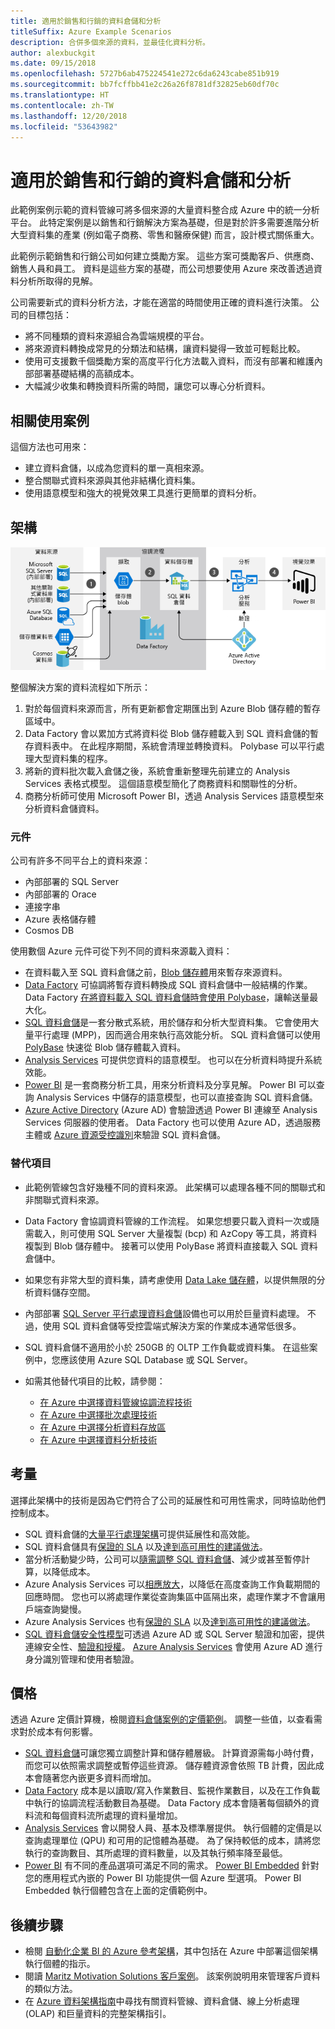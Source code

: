 ```yaml
---
title: 適用於銷售和行銷的資料倉儲和分析
titleSuffix: Azure Example Scenarios
description: 合併多個來源的資料，並最佳化資料分析。
author: alexbuckgit
ms.date: 09/15/2018
ms.openlocfilehash: 5727b6ab475224541e272c6da6243cabe851b919
ms.sourcegitcommit: bb7fcffbb41e2c26a26f8781df32825eb60df70c
ms.translationtype: HT
ms.contentlocale: zh-TW
ms.lasthandoff: 12/20/2018
ms.locfileid: "53643982"
---
```

# <a name="data-warehousing-and-analytics-for-sales-and-marketing"></a>適用於銷售和行銷的資料倉儲和分析

此範例案例示範的資料管線可將多個來源的大量資料整合成 Azure 中的統一分析平台。 此特定案例是以銷售和行銷解決方案為基礎，但是對於許多需要進階分析大型資料集的產業 (例如電子商務、零售和醫療保健) 而言，設計模式關係重大。

此範例示範銷售和行銷公司如何建立獎勵方案。 這些方案可獎勵客戶、供應商、銷售人員和員工。 資料是這些方案的基礎，而公司想要使用 Azure 來改善透過資料分析所取得的見解。

公司需要新式的資料分析方法，才能在適當的時間使用正確的資料進行決策。 公司的目標包括：

- 將不同種類的資料來源組合為雲端規模的平台。
- 將來源資料轉換成常見的分類法和結構，讓資料變得一致並可輕鬆比較。
- 使用可支援數千個獎勵方案的高度平行化方法載入資料，而沒有部署和維護內部部署基礎結構的高額成本。
- 大幅減少收集和轉換資料所需的時間，讓您可以專心分析資料。

## <a name="relevant-use-cases"></a>相關使用案例

這個方法也可用來：

- 建立資料倉儲，以成為您資料的單一真相來源。
- 整合關聯式資料來源與其他非結構化資料集。
- 使用語意模型和強大的視覺效果工具進行更簡單的資料分析。

## <a name="architecture"></a>架構

![Azure 中資料倉儲和分析案例的架構][architecture]

整個解決方案的資料流程如下所示：

1. 對於每個資料來源而言，所有更新都會定期匯出到 Azure Blob 儲存體的暫存區域中。
2. Data Factory 會以累加方式將資料從 Blob 儲存體載入到 SQL 資料倉儲的暫存資料表中。 在此程序期間，系統會清理並轉換資料。 Polybase 可以平行處理大型資料集的程序。
3. 將新的資料批次載入倉儲之後，系統會重新整理先前建立的 Analysis Services 表格式模型。 這個語意模型簡化了商務資料和關聯性的分析。
4. 商務分析師可使用 Microsoft Power BI，透過 Analysis Services 語意模型來分析資料倉儲資料。

### <a name="components"></a>元件

公司有許多不同平台上的資料來源：

- 內部部署的 SQL Server
- 內部部署的 Orace
- 連接字串
- Azure 表格儲存體
- Cosmos DB

使用數個 Azure 元件可從下列不同的資料來源載入資料：

- 在資料載入至 SQL 資料倉儲之前，[Blob 儲存體](/azure/storage/blobs/storage-blobs-introduction)用來暫存來源資料。
- [Data Factory](/azure/data-factory) 可協調將暫存資料轉換成 SQL 資料倉儲中一般結構的作業。 Data Factory [在將資料載入 SQL 資料倉儲時會使用 Polybase](/azure/data-factory/connector-azure-sql-data-warehouse#use-polybase-to-load-data-into-azure-sql-data-warehouse)，讓輸送量最大化。
- [SQL 資料倉儲](/azure/sql-data-warehouse/sql-data-warehouse-overview-what-is)是一套分散式系統，用於儲存和分析大型資料集。 它會使用大量平行處理 (MPP)，因而適合用來執行高效能分析。 SQL 資料倉儲可以使用 [PolyBase](/sql/relational-databases/polybase/polybase-guide) 快速從 Blob 儲存體載入資料。
- [Analysis Services](/azure/analysis-services) 可提供您資料的語意模型。 也可以在分析資料時提升系統效能。
- [Power BI](/power-bi) 是一套商務分析工具，用來分析資料及分享見解。 Power BI 可以查詢 Analysis Services 中儲存的語意模型，也可以直接查詢 SQL 資料倉儲。
- [Azure Active Directory](/azure/active-directory) (Azure AD) 會驗證透過 Power BI 連線至 Analysis Services 伺服器的使用者。 Data Factory 也可以使用 Azure AD，透過服務主體或 [Azure 資源受控識別](/azure/active-directory/managed-identities-azure-resources/overview)來驗證 SQL 資料倉儲。

### <a name="alternatives"></a>替代項目

- 此範例管線包含好幾種不同的資料來源。 此架構可以處理各種不同的關聯式和非關聯式資料來源。
- Data Factory 會協調資料管線的工作流程。 如果您想要只載入資料一次或隨需載入，則可使用 SQL Server 大量複製 (bcp) 和 AzCopy 等工具，將資料複製到 Blob 儲存體中。 接著可以使用 PolyBase 將資料直接載入 SQL 資料倉儲中。
- 如果您有非常大型的資料集，請考慮使用 [Data Lake 儲存體](/azure/storage/data-lake-storage/introduction)，以提供無限的分析資料儲存空間。
- 內部部署 [SQL Server 平行處理資料倉儲](/sql/analytics-platform-system)設備也可以用於巨量資料處理。 不過，使用 SQL 資料倉儲等受控雲端式解決方案的作業成本通常低很多。
- SQL 資料倉儲不適用於小於 250GB 的 OLTP 工作負載或資料集。 在這些案例中，您應該使用 Azure SQL Database 或 SQL Server。
- 如需其他替代項目的比較，請參閱：

  - [在 Azure 中選擇資料管線協調流程技術](/azure/architecture/data-guide/technology-choices/pipeline-orchestration-data-movement)
  - [在 Azure 中選擇批次處理技術](/azure/architecture/data-guide/technology-choices/batch-processing)
  - [在 Azure 中選擇分析資料存放區](/azure/architecture/data-guide/technology-choices/analytical-data-stores)
  - [在 Azure 中選擇資料分析技術](/azure/architecture/data-guide/technology-choices/analysis-visualizations-reporting)

## <a name="considerations"></a>考量

選擇此架構中的技術是因為它們符合了公司的延展性和可用性需求，同時協助他們控制成本。

- SQL 資料倉儲的[大量平行處理架構](/azure/sql-data-warehouse/massively-parallel-processing-mpp-architecture)可提供延展性和高效能。
- SQL 資料倉儲具有[保證的 SLA](https://azure.microsoft.com/support/legal/sla/sql-data-warehouse) 以及[達到高可用性的建議做法](/azure/sql-data-warehouse/sql-data-warehouse-best-practices)。
- 當分析活動變少時，公司可以[隨需調整 SQL 資料倉儲](/azure/sql-data-warehouse/sql-data-warehouse-manage-compute-overview)、減少或甚至暫停計算，以降低成本。
- Azure Analysis Services 可以[相應放大](/azure/analysis-services/analysis-services-scale-out)，以降低在高度查詢工作負載期間的回應時間。 您也可以將處理作業從查詢集區中區隔出來，處理作業才不會讓用戶端查詢變慢。
- Azure Analysis Services 也有[保證的 SLA](https://azure.microsoft.com/support/legal/sla/analysis-services) 以及[達到高可用性的建議做法](/azure/analysis-services/analysis-services-bcdr)。
- [SQL 資料倉儲安全性模型](/azure/sql-data-warehouse/sql-data-warehouse-overview-manage-security)可透過 Azure AD 或 SQL Server 驗證和加密，提供連線安全性、[驗證和授權](/azure/sql-data-warehouse/sql-data-warehouse-authentication)。 [Azure Analysis Services](/azure/analysis-services/analysis-services-manage-users) 會使用 Azure AD 進行身分識別管理和使用者驗證。

## <a name="pricing"></a>價格

透過 Azure 定價計算機，檢閱[資料倉儲案例的定價範例][calculator]。 調整一些值，以查看需求對於成本有何影響。

- [SQL 資料倉儲](https://azure.microsoft.com/pricing/details/sql-data-warehouse/gen2)可讓您獨立調整計算和儲存體層級。 計算資源需每小時付費，而您可以依照需求調整或暫停這些資源。 儲存體資源會依照 TB 計費，因此成本會隨著您內嵌更多資料而增加。
- [Data Factory](https://azure.microsoft.com/pricing/details/data-factory) 成本是以讀取/寫入作業數目、監視作業數目，以及在工作負載中執行的協調流程活動數目為基礎。 Data Factory 成本會隨著每個額外的資料流和每個資料流所處理的資料量增加。
- [Analysis Services](https://azure.microsoft.com/pricing/details/analysis-services) 會以開發人員、基本及標準層提供。 執行個體的定價是以查詢處理單位 (QPU) 和可用的記憶體為基礎。 為了保持較低的成本，請將您執行的查詢數目、其所處理的資料數量，以及其執行頻率降至最低。
- [Power BI](https://powerbi.microsoft.com/pricing) 有不同的產品選項可滿足不同的需求。 [Power BI Embedded](https://azure.microsoft.com/pricing/details/power-bi-embedded) 針對您的應用程式內嵌的 Power BI 功能提供一個 Azure 型選項。 Power BI Embedded 執行個體包含在上面的定價範例中。

## <a name="next-steps"></a>後續步驟

- 檢閱 [自動化企業 BI 的 Azure 參考架構](/azure/architecture/reference-architectures/data/enterprise-bi-adf)，其中包括在 Azure 中部署這個架構執行個體的指示。
- 閱讀 [Maritz Motivation Solutions 客戶案例][source-document]。 該案例說明用來管理客戶資料的類似方法。
- 在 [Azure 資料架構指南](/azure/architecture/data-guide)中尋找有關資料管線、資料倉儲、線上分析處理 (OLAP) 和巨量資料的完整架構指引。

<!-- links -->
[source-document]: https://customers.microsoft.com/story/maritz
[calculator]: https://azure.com/e/b798fb70c53e4dd19fdeacea4db78276
[architecture]: ./media/architecture-data-warehouse.png
